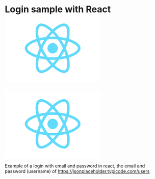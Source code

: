 
# Login sample with React <img src="https://github.com/jorgecasase/login-sample-react/blob/main/src/logo.svg" alt="react" width="300" />
<img src="https://github.com/jorgecasase/login-sample-react/blob/main/src/logo.svg" alt="react" width="300" />

Example of a login with email and password in react, the email and password (username) of https://jsonplaceholder.typicode.com/users
